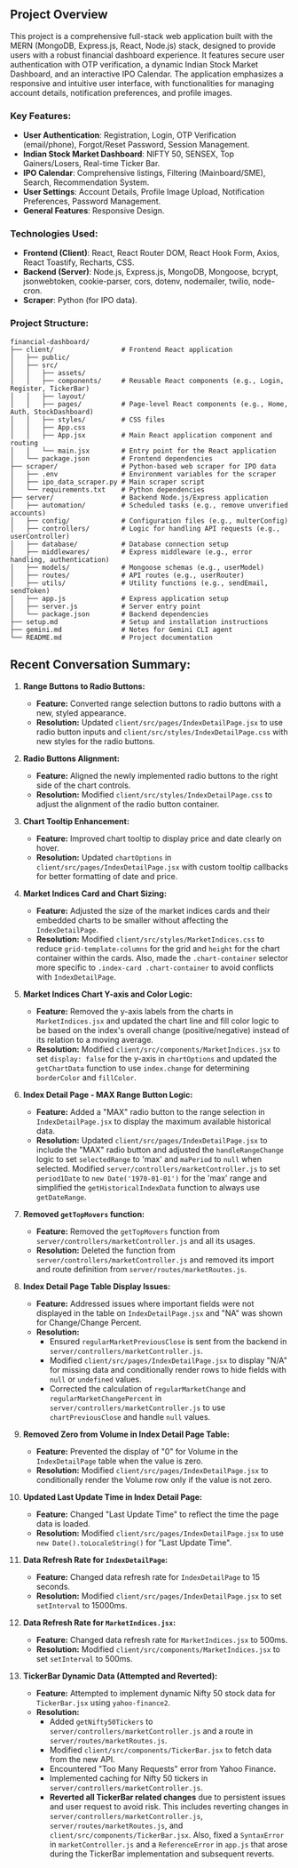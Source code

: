 ## Project Overview

This project is a comprehensive full-stack web application built with the MERN (MongoDB, Express.js, React, Node.js) stack, designed to provide users with a robust financial dashboard experience. It features secure user authentication with OTP verification, a dynamic Indian Stock Market Dashboard, and an interactive IPO Calendar. The application emphasizes a responsive and intuitive user interface, with functionalities for managing account details, notification preferences, and profile images.

### Key Features:
- **User Authentication**: Registration, Login, OTP Verification (email/phone), Forgot/Reset Password, Session Management.
- **Indian Stock Market Dashboard**: NIFTY 50, SENSEX, Top Gainers/Losers, Real-time Ticker Bar.
- **IPO Calendar**: Comprehensive listings, Filtering (Mainboard/SME), Search, Recommendation System.
- **User Settings**: Account Details, Profile Image Upload, Notification Preferences, Password Management.
- **General Features**: Responsive Design.

### Technologies Used:
- **Frontend (Client)**: React, React Router DOM, React Hook Form, Axios, React Toastify, Recharts, CSS.
- **Backend (Server)**: Node.js, Express.js, MongoDB, Mongoose, bcrypt, jsonwebtoken, cookie-parser, cors, dotenv, nodemailer, twilio, node-cron.
- **Scraper**: Python (for IPO data).

### Project Structure:
```
financial-dashboard/
├── client/                 # Frontend React application
│   ├── public/
│   ├── src/
│   │   ├── assets/
│   │   ├── components/     # Reusable React components (e.g., Login, Register, TickerBar)
│   │   ├── layout/
│   │   ├── pages/          # Page-level React components (e.g., Home, Auth, StockDashboard)
│   │   ├── styles/         # CSS files
│   │   ├── App.css
│   │   ├── App.jsx         # Main React application component and routing
│   │   └── main.jsx        # Entry point for the React application
│   └── package.json        # Frontend dependencies
├── scraper/                # Python-based web scraper for IPO data
│   ├── .env                # Environment variables for the scraper
│   ├── ipo_data_scraper.py # Main scraper script
│   └── requirements.txt    # Python dependencies
├── server/                 # Backend Node.js/Express application
│   ├── automation/         # Scheduled tasks (e.g., remove unverified accounts)
│   ├── config/             # Configuration files (e.g., multerConfig)
│   ├── controllers/        # Logic for handling API requests (e.g., userController)
│   ├── database/           # Database connection setup
│   ├── middlewares/        # Express middleware (e.g., error handling, authentication)
│   ├── models/             # Mongoose schemas (e.g., userModel)
│   ├── routes/             # API routes (e.g., userRouter)
│   ├── utils/              # Utility functions (e.g., sendEmail, sendToken)
│   ├── app.js              # Express application setup
│   ├── server.js           # Server entry point
│   └── package.json        # Backend dependencies
├── setup.md                # Setup and installation instructions
├── gemini.md               # Notes for Gemini CLI agent
└── README.md               # Project documentation
```

## Recent Conversation Summary:

1.  **Range Buttons to Radio Buttons:**
    *   **Feature:** Converted range selection buttons to radio buttons with a new, styled appearance.
    *   **Resolution:** Updated `client/src/pages/IndexDetailPage.jsx` to use radio button inputs and `client/src/styles/IndexDetailPage.css` with new styles for the radio buttons.

2.  **Radio Buttons Alignment:**
    *   **Feature:** Aligned the newly implemented radio buttons to the right side of the chart controls.
    *   **Resolution:** Modified `client/src/styles/IndexDetailPage.css` to adjust the alignment of the radio button container.

3.  **Chart Tooltip Enhancement:**
    *   **Feature:** Improved chart tooltip to display price and date clearly on hover.
    *   **Resolution:** Updated `chartOptions` in `client/src/pages/IndexDetailPage.jsx` with custom tooltip callbacks for better formatting of date and price.

4.  **Market Indices Card and Chart Sizing:**
    *   **Feature:** Adjusted the size of the market indices cards and their embedded charts to be smaller without affecting the `IndexDetailPage`.
    *   **Resolution:** Modified `client/src/styles/MarketIndices.css` to reduce `grid-template-columns` for the grid and `height` for the chart container within the cards. Also, made the `.chart-container` selector more specific to `.index-card .chart-container` to avoid conflicts with `IndexDetailPage`.

5.  **Market Indices Chart Y-axis and Color Logic:**
    *   **Feature:** Removed the y-axis labels from the charts in `MarketIndices.jsx` and updated the chart line and fill color logic to be based on the index's overall change (positive/negative) instead of its relation to a moving average.
    *   **Resolution:** Modified `client/src/components/MarketIndices.jsx` to set `display: false` for the y-axis in `chartOptions` and updated the `getChartData` function to use `index.change` for determining `borderColor` and `fillColor`.

6.  **Index Detail Page - MAX Range Button Logic:**
    *   **Feature:** Added a "MAX" radio button to the range selection in `IndexDetailPage.jsx` to display the maximum available historical data.
    *   **Resolution:** Updated `client/src/pages/IndexDetailPage.jsx` to include the "MAX" radio button and adjusted the `handleRangeChange` logic to set `selectedRange` to 'max' and `maPeriod` to `null` when selected. Modified `server/controllers/marketController.js` to set `period1Date` to `new Date('1970-01-01')` for the 'max' range and simplified the `getHistoricalIndexData` function to always use `getDateRange`.

7.  **Removed `getTopMovers` function:**
    *   **Feature:** Removed the `getTopMovers` function from `server/controllers/marketController.js` and all its usages.
    *   **Resolution:** Deleted the function from `server/controllers/marketController.js` and removed its import and route definition from `server/routes/marketRoutes.js`.

8.  **Index Detail Page Table Display Issues:**
    *   **Feature:** Addressed issues where important fields were not displayed in the table on `IndexDetailPage.jsx` and "NA" was shown for Change/Change Percent.
    *   **Resolution:**
        *   Ensured `regularMarketPreviousClose` is sent from the backend in `server/controllers/marketController.js`.
        *   Modified `client/src/pages/IndexDetailPage.jsx` to display "N/A" for missing data and conditionally render rows to hide fields with `null` or `undefined` values.
        *   Corrected the calculation of `regularMarketChange` and `regularMarketChangePercent` in `server/controllers/marketController.js` to use `chartPreviousClose` and handle `null` values.

9.  **Removed Zero from Volume in Index Detail Page Table:**
    *   **Feature:** Prevented the display of "0" for Volume in the `IndexDetailPage` table when the value is zero.
    *   **Resolution:** Modified `client/src/pages/IndexDetailPage.jsx` to conditionally render the Volume row only if the value is not zero.

10. **Updated Last Update Time in Index Detail Page:**
    *   **Feature:** Changed "Last Update Time" to reflect the time the page data is loaded.
    *   **Resolution:** Modified `client/src/pages/IndexDetailPage.jsx` to use `new Date().toLocaleString()` for "Last Update Time".

11. **Data Refresh Rate for `IndexDetailPage`:**
    *   **Feature:** Changed data refresh rate for `IndexDetailPage` to 15 seconds.
    *   **Resolution:** Modified `client/src/pages/IndexDetailPage.jsx` to set `setInterval` to 15000ms.

12. **Data Refresh Rate for `MarketIndices.jsx`:**
    *   **Feature:** Changed data refresh rate for `MarketIndices.jsx` to 500ms.
    *   **Resolution:** Modified `client/src/components/MarketIndices.jsx` to set `setInterval` to 500ms.

13. **TickerBar Dynamic Data (Attempted and Reverted):**
    *   **Feature:** Attempted to implement dynamic Nifty 50 stock data for `TickerBar.jsx` using `yahoo-finance2`.
    *   **Resolution:**
        *   Added `getNifty50Tickers` to `server/controllers/marketController.js` and a route in `server/routes/marketRoutes.js`.
        *   Modified `client/src/components/TickerBar.jsx` to fetch data from the new API.
        *   Encountered "Too Many Requests" error from Yahoo Finance.
        *   Implemented caching for Nifty 50 tickers in `server/controllers/marketController.js`.
        *   **Reverted all TickerBar related changes** due to persistent issues and user request to avoid risk. This includes reverting changes in `server/controllers/marketController.js`, `server/routes/marketRoutes.js`, and `client/src/components/TickerBar.jsx`. Also, fixed a `SyntaxError` in `marketController.js` and a `ReferenceError` in `app.js` that arose during the TickerBar implementation and subsequent reverts.
